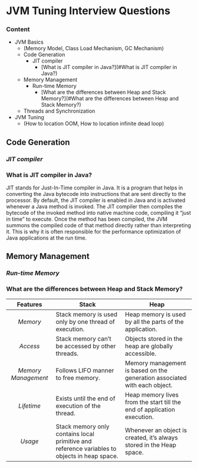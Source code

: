 # JVM Tuning Interview Questions

### Content

- JVM Basics
  - (Memory Model, Class Load Mechanism, GC Mechanism)
  - Code Generation
    - JIT compiler
      - [What is JIT compiler in Java?](#What is JIT compiler in Java?)
  - Memory Management
    - Run-time Memory
      - [What are the differences between Heap and Stack Memory?](#What are the differences between Heap and Stack Memory?)
  - Threads and Synchronization
- JVM Tuning
  - (How to location OOM, How to location infinite dead loop)

## Code Generation

### *JIT compiler*

### What is JIT compiler in Java?

JIT stands for Just-In-Time compiler in Java. It is a program that helps in converting the Java bytecode into instructions that are sent directly to the processor. By default, the JIT compiler is enabled in Java and is activated whenever a Java method is invoked. The JIT compiler then compiles the bytecode of the invoked method into native machine code, compiling it “just in time” to execute. Once the method has been compiled, the JVM summons the compiled code of that method directly rather than interpreting it. This is why it is often responsible for the performance optimization of Java applications at the run time.

## Memory Management

### *Run-time Memory*

### What are the differences between Heap and Stack Memory?

|    **Features**     | **Stack**                                                    | **Heap**                                                     |
| :-----------------: | ------------------------------------------------------------ | ------------------------------------------------------------ |
|      *Memory*       | Stack memory is used only by one thread of execution.        | Heap memory is used by all the parts of the application.     |
|      *Access*       | Stack memory can’t be accessed by other threads.             | Objects stored in the heap are globally accessible.          |
| *Memory Management* | Follows LIFO manner to free memory.                          | Memory management is based on the generation associated with each object. |
|     *Lifetime*      | Exists until the end of execution of the thread.             | Heap memory lives from the start till the end of application execution. |
|       *Usage*       | Stack memory only contains local primitive and reference variables to objects in heap space. | Whenever an object is created, it’s always stored in the Heap space. |